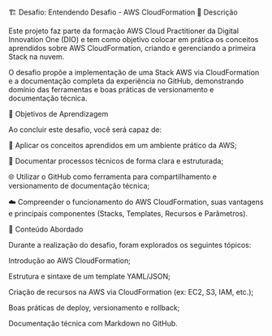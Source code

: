 🏗️ Desafio: Entendendo Desafio - AWS CloudFormation
🚀 Descrição

Este projeto faz parte da formação AWS Cloud Practitioner da Digital Innovation One (DIO) e tem como objetivo colocar em prática os conceitos aprendidos sobre AWS CloudFormation, criando e gerenciando a primeira Stack na nuvem.

O desafio propõe a implementação de uma Stack AWS via CloudFormation e a documentação completa da experiência no GitHub, demonstrando domínio das ferramentas e boas práticas de versionamento e documentação técnica.

🎯 Objetivos de Aprendizagem

Ao concluir este desafio, você será capaz de:

🧩 Aplicar os conceitos aprendidos em um ambiente prático da AWS;

📝 Documentar processos técnicos de forma clara e estruturada;

🌐 Utilizar o GitHub como ferramenta para compartilhamento e versionamento de documentação técnica;

☁️ Compreender o funcionamento do AWS CloudFormation, suas vantagens e principais componentes (Stacks, Templates, Recursos e Parâmetros).

🧠 Conteúdo Abordado

Durante a realização do desafio, foram explorados os seguintes tópicos:

Introdução ao AWS CloudFormation;

Estrutura e sintaxe de um template YAML/JSON;

Criação de recursos na AWS via CloudFormation (ex: EC2, S3, IAM, etc.);

Boas práticas de deploy, versionamento e rollback;

Documentação técnica com Markdown no GitHub.
